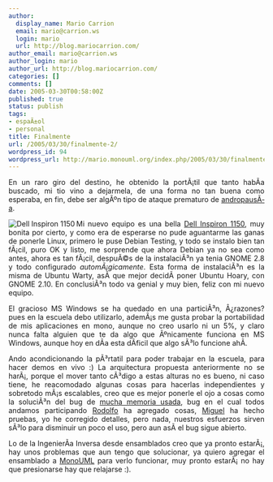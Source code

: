 ```yaml
---
author:
  display_name: Mario Carrion
  email: mario@carrion.ws
  login: mario
  url: http://blog.mariocarrion.com/
author_email: mario@carrion.ws
author_login: mario
author_url: http://blog.mariocarrion.com/
categories: []
comments: []
date: 2005-03-30T00:58:00Z
published: true
status: publish
tags:
- espaÃ±ol
- personal
title: Finalmente
url: /2005/03/30/finalmente-2/
wordpress_id: 94
wordpress_url: http://mario.monouml.org/index.php/2005/03/30/finalmente/
---
```


<div style="clear:both;"></div>
<p align="justify">En un raro giro del destino, he obtenido la portÃ¡til que tanto habÃ­a buscado, mi tio vino a dejarmela, de una forma no tan buena como esperaba, en fin, debe ser algÃºn tipo de ataque prematuro de <a href="http://www.andropausia.info/about_andropause/whatis.htm">andropausÃ­a</a>.</p>
<p align="justify"><img src="http://img.dell.com/images/global/products/inspn/1150_front_131x145.jpg" align="left" alt="Dell Inspiron 1150" title="Dell Inspiron 1150"/>Mi nuevo equipo es una bella <a href="http://www1.euro.dell.com/content/products/productdetails.aspx/inspn_1150?c=es">Dell Inspiron 1150</a>, muy bonita por cierto, y como era de esperarse no pude aguantarme las ganas de ponerle Linux, primero le puse Debian Testing, y todo se instalo bien tan fÃ¡cil, puro OK y listo, me sorprende que ahora Debian ya no sea como antes, ahora es tan fÃ¡cil, despuÃ©s de la instalaciÃ³n ya tenia GNOME 2.8 y todo configurado <span style="font-style:italic;">automÃ¡gicamente</span>. Esta forma de instalaciÃ³n es la misma de Ubuntu Warty, asÃ­ que mejor decidÃ­ poner Ubuntu Hoary, con GNOME 2.10. En conclusiÃ³n todo va genial y muy bien, feliz con mi nuevo equipo.</p>
<p align="justify">El gracioso MS Windows se ha quedado en una particiÃ³n, Â¿razones? pues en la escuela debo utilizarlo, ademÃ¡s me gusta probar la portabilidad de mis aplicaciones en mono, aunque no creo usarlo ni un 5%, y claro nunca falta alguien que te da algo que Ãºnicamente funciona en MS Windows, aunque hoy en dÃ­a esta dÃ­ficil que algo sÃ³lo funcione ahÃ­.</p>
<p align="justify">Ando acondicionando la pÃ³rtatil para poder trabajar en la escuela, para hacer demos en vivo :) La arquitectura propuesta anteriormente no se harÃ¡, porque el mover tanto cÃ³digo a estas alturas no es bueno, ni caso tiene, he reacomodado algunas cosas para hacerlas independientes y sobretodo mÃ¡s escalables, creo que es mejor ponerle el ojo a cosas como la soluciÃ³n del bug de <a href="http://sourceforge.net/tracker/index.php?func=detail&aid=1166305&group_id=115334&atid=671242">mucha memoria usada</a>, bug en el cual todos andamos participando <a href="http://rodolfocampero.blogspot.com/">Rodolfo</a> ha agregado cosas, <a href="http://hgmiguel.blogspot.com/">Miguel</a> ha hecho pruebas, yo he corregido detalles, pero nada, nuestros esfuerzos sirven sÃ³lo para disminuir un poco el uso, pero aun asÃ­ el bug sigue abierto.</p>
<p align="justify">Lo de la IngenierÃ­a Inversa desde ensamblados creo que ya pronto estarÃ¡, hay unos problemas que aun tengo que solucionar, ya quiero agregar el ensamblado a <a href="http://monouml.sourceforge.net">MonoUML</a> para verlo funcionar, muy pronto estarÃ¡ no hay que presionarse hay que relajarse :).</p>
<div style="clear:both; padding-bottom: 0.25em;"></div>

